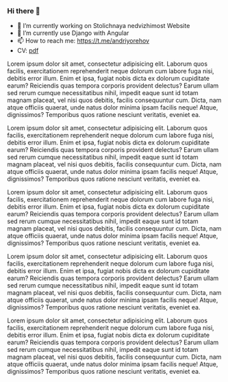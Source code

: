 ### Hi there 👋

- 🔭 I’m currently working on Stolichnaya nedvizhimost Website
- 🌱 I’m currently use Django with Angular
- 📫 How to reach me: https://t.me/andriyorehov
- CV: [pdf](https://raw.githubusercontent.com/andriyor/andriyor/master/andriyor.pdf)


Lorem ipsum dolor sit amet, consectetur adipisicing elit. Laborum quos facilis, exercitationem reprehenderit neque dolorum cum labore fuga nisi, debitis error illum. Enim et ipsa, fugiat nobis dicta ex dolorum cupiditate earum? Reiciendis quas tempora corporis provident delectus? Earum ullam sed rerum cumque necessitatibus nihil, impedit eaque sunt id totam magnam placeat, vel nisi quos debitis, facilis consequuntur cum. Dicta, nam atque officiis quaerat, unde natus dolor minima ipsam facilis neque! Atque, dignissimos? Temporibus quos ratione nesciunt veritatis, eveniet ea.


Lorem ipsum dolor sit amet, consectetur adipisicing elit. Laborum quos facilis, exercitationem reprehenderit neque dolorum cum labore fuga nisi, debitis error illum. Enim et ipsa, fugiat nobis dicta ex dolorum cupiditate earum? Reiciendis quas tempora corporis provident delectus? Earum ullam sed rerum cumque necessitatibus nihil, impedit eaque sunt id totam magnam placeat, vel nisi quos debitis, facilis consequuntur cum. Dicta, nam atque officiis quaerat, unde natus dolor minima ipsam facilis neque! Atque, dignissimos? Temporibus quos ratione nesciunt veritatis, eveniet ea.


Lorem ipsum dolor sit amet, consectetur adipisicing elit. Laborum quos facilis, exercitationem reprehenderit neque dolorum cum labore fuga nisi, debitis error illum. Enim et ipsa, fugiat nobis dicta ex dolorum cupiditate earum? Reiciendis quas tempora corporis provident delectus? Earum ullam sed rerum cumque necessitatibus nihil, impedit eaque sunt id totam magnam placeat, vel nisi quos debitis, facilis consequuntur cum. Dicta, nam atque officiis quaerat, unde natus dolor minima ipsam facilis neque! Atque, dignissimos? Temporibus quos ratione nesciunt veritatis, eveniet ea.


Lorem ipsum dolor sit amet, consectetur adipisicing elit. Laborum quos facilis, exercitationem reprehenderit neque dolorum cum labore fuga nisi, debitis error illum. Enim et ipsa, fugiat nobis dicta ex dolorum cupiditate earum? Reiciendis quas tempora corporis provident delectus? Earum ullam sed rerum cumque necessitatibus nihil, impedit eaque sunt id totam magnam placeat, vel nisi quos debitis, facilis consequuntur cum. Dicta, nam atque officiis quaerat, unde natus dolor minima ipsam facilis neque! Atque, dignissimos? Temporibus quos ratione nesciunt veritatis, eveniet ea.


Lorem ipsum dolor sit amet, consectetur adipisicing elit. Laborum quos facilis, exercitationem reprehenderit neque dolorum cum labore fuga nisi, debitis error illum. Enim et ipsa, fugiat nobis dicta ex dolorum cupiditate earum? Reiciendis quas tempora corporis provident delectus? Earum ullam sed rerum cumque necessitatibus nihil, impedit eaque sunt id totam magnam placeat, vel nisi quos debitis, facilis consequuntur cum. Dicta, nam atque officiis quaerat, unde natus dolor minima ipsam facilis neque! Atque, dignissimos? Temporibus quos ratione nesciunt veritatis, eveniet ea.
